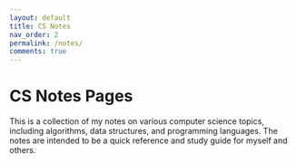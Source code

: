 ```yaml
---
layout: default
title: CS Notes
nav_order: 2
permalink: /notes/
comments: true
---
```


# CS Notes Pages
This is a collection of my notes on various computer science topics, including algorithms, data structures, and programming languages. The notes are intended to be a quick reference and study guide for myself and others.

